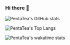 ### Hi there 👋

<!--
**PentaTea/PentaTea** is a ✨ _special_ ✨ repository because its `README.md` (this file) appears on your GitHub profile.

Here are some ideas to get you started:

- 🔭 I’m currently working on ...
- 🌱 I’m currently learning ...
- 👯 I’m looking to collaborate on ...
- 🤔 I’m looking for help with ...
- 💬 Ask me about ...
- 📫 How to reach me: ...
- 😄 Pronouns: ...
- ⚡ Fun fact: ...
-->

![PentaTea's GitHub stats](https://github-readme-stats.vercel.app/api?username=PentaTea&theme=vue&show_icons=true&count_private=true)

![PentaTea's Top Langs](https://github-readme-stats.vercel.app/api/top-langs/?username=PentaTea&theme=vue&show_icons=true&count_private=true&layout=compact)

![PentaTea's wakatime stats](https://github-readme-stats.vercel.app/api/wakatime?username=PentaTea&theme=vue&show_icons=true&count_private=true)
